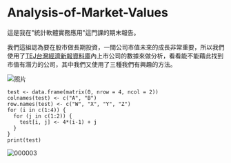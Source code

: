 # Analysis-of-Market-Values
這是我在"統計軟體實務應用"這門課的期末報告。

我們這組認為要在股市做長期投資，一間公司市值未來的成長非常重要，所以我們使用了[TEJ台灣經濟新報資料庫](http://schplus.tej.com.tw/)內上市公司的數據來做分析，看看能不能藉此找到市值有潛力的公司，其中我們又使用了三種我們有興趣的方法。

![照片](https://i2.bahamut.com.tw/bahaLOGO_1200x630.jpg)

```{r}
test <- data.frame(matrix(0, nrow = 4, ncol = 2))
colnames(test) <- c("A", "B")
row.names(test) <- c("W", "X", "Y", "Z")
for (i in c(1:4)) {
  for (j in c(1:2)) {
    test[i, j] <- 4*(i-1) + j
  }
}
print(test)
```
![000003](https://user-images.githubusercontent.com/108454425/177565882-a7856c53-ca3d-4817-b65c-563b6fe6bffe.png)
